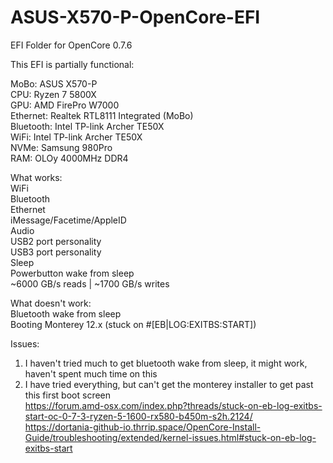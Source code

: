 # ASUS-X570-P-OpenCore-EFI  
EFI Folder for OpenCore 0.7.6  

This EFI is partially functional:  

MoBo: ASUS X570-P    
CPU: Ryzen 7 5800X  
GPU: AMD FirePro W7000  
Ethernet: Realtek RTL8111 Integrated (MoBo)  
Bluetooth: Intel TP-link Archer TE50X  
WiFi:  Intel TP-link Archer TE50X   
NVMe: Samsung 980Pro  
RAM: OLOy 4000MHz DDR4  

What works:  
WiFi  
Bluetooth  
Ethernet  
iMessage/Facetime/AppleID  
Audio  
USB2 port personality  
USB3 port personality  
Sleep    
Powerbutton wake from sleep    
~6000 GB/s reads | ~1700 GB/s writes  

What doesn't work:  
Bluetooth wake from sleep  
Booting Monterey 12.x (stuck on #[EB|LOG:EXITBS:START])  

Issues:  

1) I haven't tried much to get bluetooth wake from sleep, it might work, haven't spent much time on this  
2) I have tried everything, but can't get the monterey installer to get past this first boot screen    
    https://forum.amd-osx.com/index.php?threads/stuck-on-eb-log-exitbs-start-oc-0-7-3-ryzen-5-1600-rx580-b450m-s2h.2124/  
    https://dortania-github-io.thrrip.space/OpenCore-Install-Guide/troubleshooting/extended/kernel-issues.html#stuck-on-eb-log-exitbs-start  
